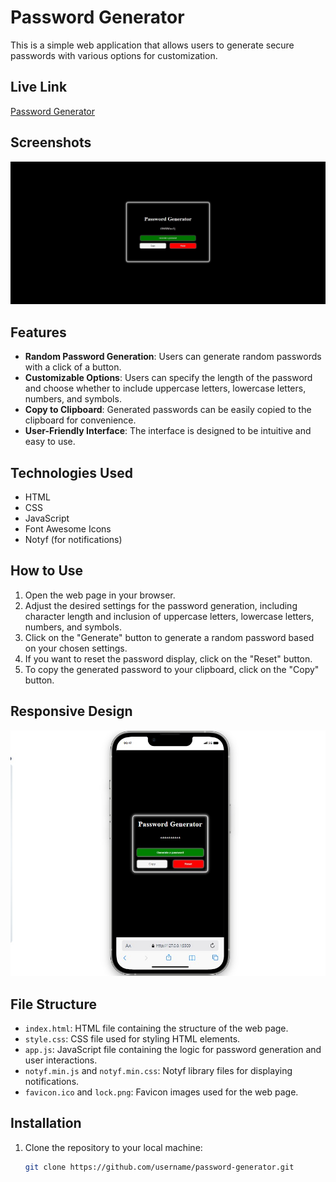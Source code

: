# Password Generator

This is a simple web application that allows users to generate secure passwords with various options for customization.

## Live Link

[Password Generator](https://password-genarator-delta.vercel.app/)
## Screenshots

![Password Generator](./Screenshot_2.jpg)

## Features

- **Random Password Generation**: Users can generate random passwords with a click of a button.
- **Customizable Options**: Users can specify the length of the password and choose whether to include uppercase letters, lowercase letters, numbers, and symbols.
- **Copy to Clipboard**: Generated passwords can be easily copied to the clipboard for convenience.
- **User-Friendly Interface**: The interface is designed to be intuitive and easy to use.

## Technologies Used

- HTML
- CSS
- JavaScript
- Font Awesome Icons
- Notyf (for notifications)

## How to Use

1. Open the web page in your browser.
2. Adjust the desired settings for the password generation, including character length and inclusion of uppercase letters, lowercase letters, numbers, and symbols.
3. Click on the "Generate" button to generate a random password based on your chosen settings.
4. If you want to reset the password display, click on the "Reset" button.
5. To copy the generated password to your clipboard, click on the "Copy" button.

## Responsive Design

![Password Generator](./Screenshot_1.jpg)

## File Structure

- `index.html`: HTML file containing the structure of the web page.
- `style.css`: CSS file used for styling HTML elements.
- `app.js`: JavaScript file containing the logic for password generation and user interactions.
- `notyf.min.js` and `notyf.min.css`: Notyf library files for displaying notifications.
- `favicon.ico` and `lock.png`: Favicon images used for the web page.

## Installation

1. Clone the repository to your local machine:

   ```bash
   git clone https://github.com/username/password-generator.git

